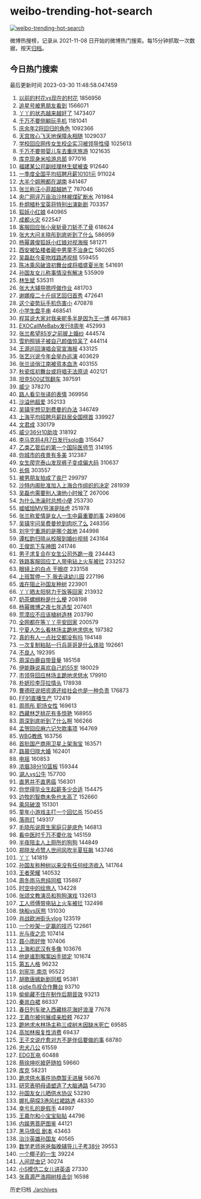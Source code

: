# weibo-trending-hot-search

[![weibo-trending-hot-search](https://github.com/ameizi/weibo-trending-hot-search/actions/workflows/ci.yml/badge.svg)](https://github.com/ameizi/weibo-trending-hot-search/actions/workflows/ci.yml)

微博热搜榜，记录从 2021-11-08 日开始的微博热门搜索。每15分钟抓取一次数据，按天[归档](./archives)。

## 今日热门搜索

<!-- BEGIN --> 
最后更新时间 2023-03-30 11:48:58.047459 
1. [以前的村花vs现在的村花](https://s.weibo.com/weibo?q=%23%E4%BB%A5%E5%89%8D%E7%9A%84%E6%9D%91%E8%8A%B1vs%E7%8E%B0%E5%9C%A8%E7%9A%84%E6%9D%91%E8%8A%B1%23&t=31&band_rank=1&Refer=top) 1856956
1. [追星号被男朋友看到](https://s.weibo.com/weibo?q=%23%E8%BF%BD%E6%98%9F%E5%8F%B7%E8%A2%AB%E7%94%B7%E6%9C%8B%E5%8F%8B%E7%9C%8B%E5%88%B0%23&t=31&band_rank=29&Refer=top) 1566071
1. [丫丫的状态越来越好了](https://s.weibo.com/weibo?q=%23%E4%B8%AB%E4%B8%AB%E7%9A%84%E7%8A%B6%E6%80%81%E8%B6%8A%E6%9D%A5%E8%B6%8A%E5%A5%BD%E4%BA%86%23&t=31&band_rank=2&Refer=top) 1473407
1. [千万不要侧躺玩手机](https://s.weibo.com/weibo?q=%23%E5%8D%83%E4%B8%87%E4%B8%8D%E8%A6%81%E4%BE%A7%E8%BA%BA%E7%8E%A9%E6%89%8B%E6%9C%BA%23&t=31&band_rank=1&Refer=top) 1181041
1. [庆余年2将回归的角色](https://s.weibo.com/weibo?q=%23%E5%BA%86%E4%BD%99%E5%B9%B42%E5%B0%86%E5%9B%9E%E5%BD%92%E7%9A%84%E8%A7%92%E8%89%B2%23&t=31&band_rank=2&Refer=top) 1092366
1. [天宫放心飞天地保障永相随](https://s.weibo.com/weibo?q=%23%E5%A4%A9%E5%AE%AB%E6%94%BE%E5%BF%83%E9%A3%9E%E5%A4%A9%E5%9C%B0%E4%BF%9D%E9%9A%9C%E6%B0%B8%E7%9B%B8%E9%9A%8F%23&t=31&band_rank=3&Refer=top) 1029037
1. [学校回应网传女生校企实习被领导性侵](https://s.weibo.com/weibo?q=%23%E5%AD%A6%E6%A0%A1%E5%9B%9E%E5%BA%94%E7%BD%91%E4%BC%A0%E5%A5%B3%E7%94%9F%E6%A0%A1%E4%BC%81%E5%AE%9E%E4%B9%A0%E8%A2%AB%E9%A2%86%E5%AF%BC%E6%80%A7%E4%BE%B5%23&t=31&band_rank=5&Refer=top) 1025613
1. [千万不要带婴儿车去重庆旅游](https://s.weibo.com/weibo?q=%23%E5%8D%83%E4%B8%87%E4%B8%8D%E8%A6%81%E5%B8%A6%E5%A9%B4%E5%84%BF%E8%BD%A6%E5%8E%BB%E9%87%8D%E5%BA%86%E6%97%85%E6%B8%B8%23&t=31&band_rank=5&Refer=top) 1021635
1. [库克现身米哈游总部](https://s.weibo.com/weibo?q=%23%E5%BA%93%E5%85%8B%E7%8E%B0%E8%BA%AB%E7%B1%B3%E5%93%88%E6%B8%B8%E6%80%BB%E9%83%A8%23&t=31&band_rank=10&Refer=top) 977016
1. [福建某公司副经理林生斌被查](https://s.weibo.com/weibo?q=%23%E7%A6%8F%E5%BB%BA%E6%9F%90%E5%85%AC%E5%8F%B8%E5%89%AF%E7%BB%8F%E7%90%86%E6%9E%97%E7%94%9F%E6%96%8C%E8%A2%AB%E6%9F%A5%23&t=31&band_rank=10&Refer=top) 912640
1. [一季度全国平均招聘月薪10101元](https://s.weibo.com/weibo?q=%23%E4%B8%80%E5%AD%A3%E5%BA%A6%E5%85%A8%E5%9B%BD%E5%B9%B3%E5%9D%87%E6%8B%9B%E8%81%98%E6%9C%88%E8%96%AA10101%E5%85%83%23&t=31&band_rank=4&Refer=top) 911024
1. [大半个姐圈都在湖南](https://s.weibo.com/weibo?q=%23%E5%A4%A7%E5%8D%8A%E4%B8%AA%E5%A7%90%E5%9C%88%E9%83%BD%E5%9C%A8%E6%B9%96%E5%8D%97%23&t=31&band_rank=5&Refer=top) 841467
1. [张兰称汪小菲超越她了](https://s.weibo.com/weibo?q=%23%E5%BC%A0%E5%85%B0%E7%A7%B0%E6%B1%AA%E5%B0%8F%E8%8F%B2%E8%B6%85%E8%B6%8A%E5%A5%B9%E4%BA%86%23&t=31&band_rank=13&Refer=top) 787046
1. [央广网评万亩治沙林被煤矿断水](https://s.weibo.com/weibo?q=%23%E5%A4%AE%E5%B9%BF%E7%BD%91%E8%AF%84%E4%B8%87%E4%BA%A9%E6%B2%BB%E6%B2%99%E6%9E%97%E8%A2%AB%E7%85%A4%E7%9F%BF%E6%96%AD%E6%B0%B4%23&t=31&band_rank=6&Refer=top) 761984
1. [朴炯植朴宝英将特别出演新剧](https://s.weibo.com/weibo?q=%23%E6%9C%B4%E7%82%AF%E6%A4%8D%E6%9C%B4%E5%AE%9D%E8%8B%B1%E5%B0%86%E7%89%B9%E5%88%AB%E5%87%BA%E6%BC%94%E6%96%B0%E5%89%A7%23&t=31&band_rank=6&Refer=top) 703357
1. [狐妖小红娘](https://s.weibo.com/weibo?q=%E7%8B%90%E5%A6%96%E5%B0%8F%E7%BA%A2%E5%A8%98&t=31&band_rank=19&Refer=top) 640965
1. [成都火灾](https://s.weibo.com/weibo?q=%E6%88%90%E9%83%BD%E7%81%AB%E7%81%BE&t=31&band_rank=2&Refer=top) 622547
1. [客服回应张小泉斩骨刀斩不了骨](https://s.weibo.com/weibo?q=%23%E5%AE%A2%E6%9C%8D%E5%9B%9E%E5%BA%94%E5%BC%A0%E5%B0%8F%E6%B3%89%E6%96%A9%E9%AA%A8%E5%88%80%E6%96%A9%E4%B8%8D%E4%BA%86%E9%AA%A8%23&t=31&band_rank=7&Refer=top) 618624
1. [张大大问关晓彤到底听到了什么](https://s.weibo.com/weibo?q=%23%E5%BC%A0%E5%A4%A7%E5%A4%A7%E9%97%AE%E5%85%B3%E6%99%93%E5%BD%A4%E5%88%B0%E5%BA%95%E5%90%AC%E5%88%B0%E4%BA%86%E4%BB%80%E4%B9%88%23&t=31&band_rank=4&Refer=top) 586959
1. [杨幂龚俊狐妖小红娘对视海报](https://s.weibo.com/weibo?q=%23%E6%9D%A8%E5%B9%82%E9%BE%9A%E4%BF%8A%E7%8B%90%E5%A6%96%E5%B0%8F%E7%BA%A2%E5%A8%98%E5%AF%B9%E8%A7%86%E6%B5%B7%E6%8A%A5%23&t=31&band_rank=15&Refer=top) 581271
1. [西安被坠楼者砸中男童不治身亡](https://s.weibo.com/weibo?q=%23%E8%A5%BF%E5%AE%89%E8%A2%AB%E5%9D%A0%E6%A5%BC%E8%80%85%E7%A0%B8%E4%B8%AD%E7%94%B7%E7%AB%A5%E4%B8%8D%E6%B2%BB%E8%BA%AB%E4%BA%A1%23&t=31&band_rank=5&Refer=top) 580265
1. [吴磊赵今麦吻戏路透视频](https://s.weibo.com/weibo?q=%23%E5%90%B4%E7%A3%8A%E8%B5%B5%E4%BB%8A%E9%BA%A6%E5%90%BB%E6%88%8F%E8%B7%AF%E9%80%8F%E8%A7%86%E9%A2%91%23&t=31&band_rank=8&Refer=top) 559455
1. [陈冰乘风破浪初舞台或将唱盛夏光年](https://s.weibo.com/weibo?q=%23%E9%99%88%E5%86%B0%E4%B9%98%E9%A3%8E%E7%A0%B4%E6%B5%AA%E5%88%9D%E8%88%9E%E5%8F%B0%E6%88%96%E5%B0%86%E5%94%B1%E7%9B%9B%E5%A4%8F%E5%85%89%E5%B9%B4%23&t=31&band_rank=20&Refer=top) 541691
1. [孙国友女儿称事情没有解决](https://s.weibo.com/weibo?q=%23%E5%AD%99%E5%9B%BD%E5%8F%8B%E5%A5%B3%E5%84%BF%E7%A7%B0%E4%BA%8B%E6%83%85%E6%B2%A1%E6%9C%89%E8%A7%A3%E5%86%B3%23&t=31&band_rank=9&Refer=top) 535909
1. [林生斌](https://s.weibo.com/weibo?q=%E6%9E%97%E7%94%9F%E6%96%8C&t=31&band_rank=11&Refer=top) 535311
1. [张大大辅导嗯哼做作业](https://s.weibo.com/weibo?q=%23%E5%BC%A0%E5%A4%A7%E5%A4%A7%E8%BE%85%E5%AF%BC%E5%97%AF%E5%93%BC%E5%81%9A%E4%BD%9C%E4%B8%9A%23&t=31&band_rank=12&Refer=top) 481703
1. [谢娜瘦二十斤综艺回归首秀](https://s.weibo.com/weibo?q=%23%E8%B0%A2%E5%A8%9C%E7%98%A6%E4%BA%8C%E5%8D%81%E6%96%A4%E7%BB%BC%E8%89%BA%E5%9B%9E%E5%BD%92%E9%A6%96%E7%A7%80%23&t=31&band_rank=7&Refer=top) 472641
1. [这个姿势玩手机伤害小](https://s.weibo.com/weibo?q=%23%E8%BF%99%E4%B8%AA%E5%A7%BF%E5%8A%BF%E7%8E%A9%E6%89%8B%E6%9C%BA%E4%BC%A4%E5%AE%B3%E5%B0%8F%23&t=31&band_rank=9&Refer=top) 470878
1. [小学生盘手串](https://s.weibo.com/weibo?q=%E5%B0%8F%E5%AD%A6%E7%94%9F%E7%9B%98%E6%89%8B%E4%B8%B2&t=31&band_rank=10&Refer=top) 468541
1. [程耳说大家对我亲昵多半是因为王一博](https://s.weibo.com/weibo?q=%23%E7%A8%8B%E8%80%B3%E8%AF%B4%E5%A4%A7%E5%AE%B6%E5%AF%B9%E6%88%91%E4%BA%B2%E6%98%B5%E5%A4%9A%E5%8D%8A%E6%98%AF%E5%9B%A0%E4%B8%BA%E7%8E%8B%E4%B8%80%E5%8D%9A%23&t=31&band_rank=23&Refer=top) 467883
1. [EXOCallMeBaby发行8周年](https://s.weibo.com/weibo?q=%23EXOCallMeBaby%E5%8F%91%E8%A1%8C8%E5%91%A8%E5%B9%B4%23&t=31&band_rank=8&Refer=top) 452993
1. [张兰希望85岁之前披上婚纱](https://s.weibo.com/weibo?q=%23%E5%BC%A0%E5%85%B0%E5%B8%8C%E6%9C%9B85%E5%B2%81%E4%B9%8B%E5%89%8D%E6%8A%AB%E4%B8%8A%E5%A9%9A%E7%BA%B1%23&t=31&band_rank=14&Refer=top) 444574
1. [雪豹照镜子被自己颜值惊呆了](https://s.weibo.com/weibo?q=%23%E9%9B%AA%E8%B1%B9%E7%85%A7%E9%95%9C%E5%AD%90%E8%A2%AB%E8%87%AA%E5%B7%B1%E9%A2%9C%E5%80%BC%E6%83%8A%E5%91%86%E4%BA%86%23&t=31&band_rank=15&Refer=top) 444114
1. [王源巡回演唱会官宣海报](https://s.weibo.com/weibo?q=%23%E7%8E%8B%E6%BA%90%E5%B7%A1%E5%9B%9E%E6%BC%94%E5%94%B1%E4%BC%9A%E5%AE%98%E5%AE%A3%E6%B5%B7%E6%8A%A5%23&t=31&band_rank=15&Refer=top) 433125
1. [张艺兴说今年会举办巡演](https://s.weibo.com/weibo?q=%23%E5%BC%A0%E8%89%BA%E5%85%B4%E8%AF%B4%E4%BB%8A%E5%B9%B4%E4%BC%9A%E4%B8%BE%E5%8A%9E%E5%B7%A1%E6%BC%94%23&t=31&band_rank=16&Refer=top) 403629
1. [张兰谈俏江南被资本血洗](https://s.weibo.com/weibo?q=%23%E5%BC%A0%E5%85%B0%E8%B0%88%E4%BF%8F%E6%B1%9F%E5%8D%97%E8%A2%AB%E8%B5%84%E6%9C%AC%E8%A1%80%E6%B4%97%23&t=31&band_rank=17&Refer=top) 403155
1. [秋瓷炫初舞台或将唱无法原谅](https://s.weibo.com/weibo?q=%23%E7%A7%8B%E7%93%B7%E7%82%AB%E5%88%9D%E8%88%9E%E5%8F%B0%E6%88%96%E5%B0%86%E5%94%B1%E6%97%A0%E6%B3%95%E5%8E%9F%E8%B0%85%23&t=31&band_rank=8&Refer=top) 402121
1. [坦克500试驾翻车](https://s.weibo.com/weibo?q=%E5%9D%A6%E5%85%8B500%E8%AF%95%E9%A9%BE%E7%BF%BB%E8%BD%A6&t=31&band_rank=9&Refer=top) 397591
1. [威少](https://s.weibo.com/weibo?q=%E5%A8%81%E5%B0%91&t=31&band_rank=27&Refer=top) 378270
1. [路人看见张译的表情](https://s.weibo.com/weibo?q=%23%E8%B7%AF%E4%BA%BA%E7%9C%8B%E8%A7%81%E5%BC%A0%E8%AF%91%E7%9A%84%E8%A1%A8%E6%83%85%23&t=31&band_rank=20&Refer=top) 369956
1. [沙溢他超爱](https://s.weibo.com/weibo?q=%23%E6%B2%99%E6%BA%A2%E4%BB%96%E8%B6%85%E7%88%B1%23&t=31&band_rank=11&Refer=top) 352133
1. [吴镇宇想见到费曼的办法](https://s.weibo.com/weibo?q=%23%E5%90%B4%E9%95%87%E5%AE%87%E6%83%B3%E8%A7%81%E5%88%B0%E8%B4%B9%E6%9B%BC%E7%9A%84%E5%8A%9E%E6%B3%95%23&t=31&band_rank=11&Refer=top) 346749
1. [上海平均招聘月薪跃居全国榜首](https://s.weibo.com/weibo?q=%23%E4%B8%8A%E6%B5%B7%E5%B9%B3%E5%9D%87%E6%8B%9B%E8%81%98%E6%9C%88%E8%96%AA%E8%B7%83%E5%B1%85%E5%85%A8%E5%9B%BD%E6%A6%9C%E9%A6%96%23&t=31&band_rank=25&Refer=top) 339927
1. [文君成](https://s.weibo.com/weibo?q=%E6%96%87%E5%90%9B%E6%88%90&t=31&band_rank=36&Refer=top) 330179
1. [威少36分10助攻](https://s.weibo.com/weibo?q=%23%E5%A8%81%E5%B0%9136%E5%88%8610%E5%8A%A9%E6%94%BB%23&t=31&band_rank=42&Refer=top) 318192
1. [李马克将4月7日发行solo曲](https://s.weibo.com/weibo?q=%23%E6%9D%8E%E9%A9%AC%E5%85%8B%E5%B0%864%E6%9C%887%E6%97%A5%E5%8F%91%E8%A1%8Csolo%E6%9B%B2%23&t=31&band_rank=17&Refer=top) 315647
1. [乙类乙管后的第一个国际医师节](https://s.weibo.com/weibo?q=%23%E4%B9%99%E7%B1%BB%E4%B9%99%E7%AE%A1%E5%90%8E%E7%9A%84%E7%AC%AC%E4%B8%80%E4%B8%AA%E5%9B%BD%E9%99%85%E5%8C%BB%E5%B8%88%E8%8A%82%23&t=31&band_rank=24&Refer=top) 314195
1. [你城市的夜景有多美](https://s.weibo.com/weibo?q=%23%E4%BD%A0%E5%9F%8E%E5%B8%82%E7%9A%84%E5%A4%9C%E6%99%AF%E6%9C%89%E5%A4%9A%E7%BE%8E%23&t=31&band_rank=37&Refer=top) 312387
1. [女生爬完泰山发现裤子变成偏大码](https://s.weibo.com/weibo?q=%23%E5%A5%B3%E7%94%9F%E7%88%AC%E5%AE%8C%E6%B3%B0%E5%B1%B1%E5%8F%91%E7%8E%B0%E8%A3%A4%E5%AD%90%E5%8F%98%E6%88%90%E5%81%8F%E5%A4%A7%E7%A0%81%23&t=31&band_rank=21&Refer=top) 310637
1. [长佩](https://s.weibo.com/weibo?q=%E9%95%BF%E4%BD%A9&t=31&band_rank=23&Refer=top) 303557
1. [被男朋友拍成了丧尸](https://s.weibo.com/weibo?q=%23%E8%A2%AB%E7%94%B7%E6%9C%8B%E5%8F%8B%E6%8B%8D%E6%88%90%E4%BA%86%E4%B8%A7%E5%B0%B8%23&t=31&band_rank=32&Refer=top) 299797
1. [沙特内阁批准加入上海合作组织的决定](https://s.weibo.com/weibo?q=%23%E6%B2%99%E7%89%B9%E5%86%85%E9%98%81%E6%89%B9%E5%87%86%E5%8A%A0%E5%85%A5%E4%B8%8A%E6%B5%B7%E5%90%88%E4%BD%9C%E7%BB%84%E7%BB%87%E7%9A%84%E5%86%B3%E5%AE%9A%23&t=31&band_rank=47&Refer=top) 281939
1. [吴磊也需要别人演他小时候了](https://s.weibo.com/weibo?q=%23%E5%90%B4%E7%A3%8A%E4%B9%9F%E9%9C%80%E8%A6%81%E5%88%AB%E4%BA%BA%E6%BC%94%E4%BB%96%E5%B0%8F%E6%97%B6%E5%80%99%E4%BA%86%23&t=31&band_rank=14&Refer=top) 267006
1. [为什么洗澡时总想小便](https://s.weibo.com/weibo?q=%23%E4%B8%BA%E4%BB%80%E4%B9%88%E6%B4%97%E6%BE%A1%E6%97%B6%E6%80%BB%E6%83%B3%E5%B0%8F%E4%BE%BF%23&t=31&band_rank=12&Refer=top) 253730
1. [嘘嘘旭MV导演是陆虎](https://s.weibo.com/weibo?q=%23%E5%98%98%E5%98%98%E6%97%ADMV%E5%AF%BC%E6%BC%94%E6%98%AF%E9%99%86%E8%99%8E%23&t=31&band_rank=21&Refer=top) 251978
1. [张兰称爱情是女人一生中最重要的事](https://s.weibo.com/weibo?q=%23%E5%BC%A0%E5%85%B0%E7%A7%B0%E7%88%B1%E6%83%85%E6%98%AF%E5%A5%B3%E4%BA%BA%E4%B8%80%E7%94%9F%E4%B8%AD%E6%9C%80%E9%87%8D%E8%A6%81%E7%9A%84%E4%BA%8B%23&t=31&band_rank=29&Refer=top) 249806
1. [吴镇宇问吴费曼抢到肉吃了么](https://s.weibo.com/weibo?q=%23%E5%90%B4%E9%95%87%E5%AE%87%E9%97%AE%E5%90%B4%E8%B4%B9%E6%9B%BC%E6%8A%A2%E5%88%B0%E8%82%89%E5%90%83%E4%BA%86%E4%B9%88%23&t=31&band_rank=22&Refer=top) 248356
1. [刘宇宁重游的是哪个故地](https://s.weibo.com/weibo?q=%23%E5%88%98%E5%AE%87%E5%AE%81%E9%87%8D%E6%B8%B8%E7%9A%84%E6%98%AF%E5%93%AA%E4%B8%AA%E6%95%85%E5%9C%B0%23&t=31&band_rank=23&Refer=top) 244998
1. [谭松韵归晓从校服到婚纱视频](https://s.weibo.com/weibo?q=%23%E8%B0%AD%E6%9D%BE%E9%9F%B5%E5%BD%92%E6%99%93%E4%BB%8E%E6%A0%A1%E6%9C%8D%E5%88%B0%E5%A9%9A%E7%BA%B1%E8%A7%86%E9%A2%91%23&t=31&band_rank=25&Refer=top) 243164
1. [王俊凯下车神图](https://s.weibo.com/weibo?q=%23%E7%8E%8B%E4%BF%8A%E5%87%AF%E4%B8%8B%E8%BD%A6%E7%A5%9E%E5%9B%BE%23&t=31&band_rank=27&Refer=top) 241746
1. [男子求复合在女生公司外跪一夜](https://s.weibo.com/weibo?q=%23%E7%94%B7%E5%AD%90%E6%B1%82%E5%A4%8D%E5%90%88%E5%9C%A8%E5%A5%B3%E7%94%9F%E5%85%AC%E5%8F%B8%E5%A4%96%E8%B7%AA%E4%B8%80%E5%A4%9C%23&t=31&band_rank=17&Refer=top) 234443
1. [铁路客服回应工人带电钻上火车被拦](https://s.weibo.com/weibo?q=%23%E9%93%81%E8%B7%AF%E5%AE%A2%E6%9C%8D%E5%9B%9E%E5%BA%94%E5%B7%A5%E4%BA%BA%E5%B8%A6%E7%94%B5%E9%92%BB%E4%B8%8A%E7%81%AB%E8%BD%A6%E8%A2%AB%E6%8B%A6%23&t=31&band_rank=28&Refer=top) 233252
1. [眼镜上的白点 干眼症](https://s.weibo.com/weibo?q=%E7%9C%BC%E9%95%9C%E4%B8%8A%E7%9A%84%E7%99%BD%E7%82%B9%20%E5%B9%B2%E7%9C%BC%E7%97%87&t=31&band_rank=47&Refer=top) 233158
1. [上班暂停一下 我去读幼儿园](https://s.weibo.com/weibo?q=%E4%B8%8A%E7%8F%AD%E6%9A%82%E5%81%9C%E4%B8%80%E4%B8%8B%20%E6%88%91%E5%8E%BB%E8%AF%BB%E5%B9%BC%E5%84%BF%E5%9B%AD&t=31&band_rank=33&Refer=top) 227196
1. [谁在阻止孙国友种树](https://s.weibo.com/weibo?q=%23%E8%B0%81%E5%9C%A8%E9%98%BB%E6%AD%A2%E5%AD%99%E5%9B%BD%E5%8F%8B%E7%A7%8D%E6%A0%91%23&t=31&band_rank=30&Refer=top) 223901
1. [丫丫晒太阳努力干饭等回家](https://s.weibo.com/weibo?q=%23%E4%B8%AB%E4%B8%AB%E6%99%92%E5%A4%AA%E9%98%B3%E5%8A%AA%E5%8A%9B%E5%B9%B2%E9%A5%AD%E7%AD%89%E5%9B%9E%E5%AE%B6%23&t=31&band_rank=28&Refer=top) 213932
1. [奶茶螺蛳粉是什么梗](https://s.weibo.com/weibo?q=%23%E5%A5%B6%E8%8C%B6%E8%9E%BA%E8%9B%B3%E7%B2%89%E6%98%AF%E4%BB%80%E4%B9%88%E6%A2%97%23&t=31&band_rank=27&Refer=top) 208198
1. [杨幂微博之夜七年造型](https://s.weibo.com/weibo?q=%23%E6%9D%A8%E5%B9%82%E5%BE%AE%E5%8D%9A%E4%B9%8B%E5%A4%9C%E4%B8%83%E5%B9%B4%E9%80%A0%E5%9E%8B%23&t=31&band_rank=15&Refer=top) 207401
1. [荒漠应不应该植树造林](https://s.weibo.com/weibo?q=%23%E8%8D%92%E6%BC%A0%E5%BA%94%E4%B8%8D%E5%BA%94%E8%AF%A5%E6%A4%8D%E6%A0%91%E9%80%A0%E6%9E%97%23&t=31&band_rank=29&Refer=top) 203790
1. [全网都在等丫丫平安回家](https://s.weibo.com/weibo?q=%23%E5%85%A8%E7%BD%91%E9%83%BD%E5%9C%A8%E7%AD%89%E4%B8%AB%E4%B8%AB%E5%B9%B3%E5%AE%89%E5%9B%9E%E5%AE%B6%23&t=31&band_rank=31&Refer=top) 200579
1. [宁夏人怎么看林场主跪地求供水](https://s.weibo.com/weibo?q=%23%E5%AE%81%E5%A4%8F%E4%BA%BA%E6%80%8E%E4%B9%88%E7%9C%8B%E6%9E%97%E5%9C%BA%E4%B8%BB%E8%B7%AA%E5%9C%B0%E6%B1%82%E4%BE%9B%E6%B0%B4%23&t=31&band_rank=26&Refer=top) 197382
1. [真的有人一点社交都没有吗](https://s.weibo.com/weibo?q=%23%E7%9C%9F%E7%9A%84%E6%9C%89%E4%BA%BA%E4%B8%80%E7%82%B9%E7%A4%BE%E4%BA%A4%E9%83%BD%E6%B2%A1%E6%9C%89%E5%90%97%23&t=31&band_rank=21&Refer=top) 194148
1. [一次复制粘贴一行兵哥哥是什么体验](https://s.weibo.com/weibo?q=%23%E4%B8%80%E6%AC%A1%E5%A4%8D%E5%88%B6%E7%B2%98%E8%B4%B4%E4%B8%80%E8%A1%8C%E5%85%B5%E5%93%A5%E5%93%A5%E6%98%AF%E4%BB%80%E4%B9%88%E4%BD%93%E9%AA%8C%23&t=31&band_rank=28&Refer=top) 192661
1. [不良人](https://s.weibo.com/weibo?q=%E4%B8%8D%E8%89%AF%E4%BA%BA&t=31&band_rank=34&Refer=top) 192395
1. [周深白鹿自带音量](https://s.weibo.com/weibo?q=%23%E5%91%A8%E6%B7%B1%E7%99%BD%E9%B9%BF%E8%87%AA%E5%B8%A6%E9%9F%B3%E9%87%8F%23&t=31&band_rank=30&Refer=top) 185158
1. [伊能静说喜欢自己的55岁](https://s.weibo.com/weibo?q=%23%E4%BC%8A%E8%83%BD%E9%9D%99%E8%AF%B4%E5%96%9C%E6%AC%A2%E8%87%AA%E5%B7%B1%E7%9A%8455%E5%B2%81%23&t=31&band_rank=28&Refer=top) 180029
1. [市领导回应林场主跪地求供水](https://s.weibo.com/weibo?q=%23%E5%B8%82%E9%A2%86%E5%AF%BC%E5%9B%9E%E5%BA%94%E6%9E%97%E5%9C%BA%E4%B8%BB%E8%B7%AA%E5%9C%B0%E6%B1%82%E4%BE%9B%E6%B0%B4%23&t=31&band_rank=19&Refer=top) 179910
1. [朴妍珍李莎拉情头](https://s.weibo.com/weibo?q=%23%E6%9C%B4%E5%A6%8D%E7%8F%8D%E6%9D%8E%E8%8E%8E%E6%8B%89%E6%83%85%E5%A4%B4%23&t=31&band_rank=32&Refer=top) 178938
1. [曹德旺说把资源还给社会也是一种负责](https://s.weibo.com/weibo?q=%23%E6%9B%B9%E5%BE%B7%E6%97%BA%E8%AF%B4%E6%8A%8A%E8%B5%84%E6%BA%90%E8%BF%98%E7%BB%99%E7%A4%BE%E4%BC%9A%E4%B9%9F%E6%98%AF%E4%B8%80%E7%A7%8D%E8%B4%9F%E8%B4%A3%23&t=31&band_rank=32&Refer=top) 176873
1. [FF91直播生产](https://s.weibo.com/weibo?q=%23FF91%E7%9B%B4%E6%92%AD%E7%94%9F%E4%BA%A7%23&t=31&band_rank=34&Refer=top) 172419
1. [周雨彤 职场女性](https://s.weibo.com/weibo?q=%E5%91%A8%E9%9B%A8%E5%BD%A4%20%E8%81%8C%E5%9C%BA%E5%A5%B3%E6%80%A7&t=31&band_rank=35&Refer=top) 169613
1. [西藏林芝桃花有多惊艳](https://s.weibo.com/weibo?q=%23%E8%A5%BF%E8%97%8F%E6%9E%97%E8%8A%9D%E6%A1%83%E8%8A%B1%E6%9C%89%E5%A4%9A%E6%83%8A%E8%89%B3%23&t=31&band_rank=43&Refer=top) 168955
1. [周深到底听到了什么啊](https://s.weibo.com/weibo?q=%23%E5%91%A8%E6%B7%B1%E5%88%B0%E5%BA%95%E5%90%AC%E5%88%B0%E4%BA%86%E4%BB%80%E4%B9%88%E5%95%8A%23&t=31&band_rank=16&Refer=top) 166266
1. [孟贺回应麻六记欠款事项](https://s.weibo.com/weibo?q=%23%E5%AD%9F%E8%B4%BA%E5%9B%9E%E5%BA%94%E9%BA%BB%E5%85%AD%E8%AE%B0%E6%AC%A0%E6%AC%BE%E4%BA%8B%E9%A1%B9%23&t=31&band_rank=20&Refer=top) 164769
1. [WBG教练](https://s.weibo.com/weibo?q=WBG%E6%95%99%E7%BB%83&t=31&band_rank=13&Refer=top) 163756
1. [首批国产商用卫星上架淘宝](https://s.weibo.com/weibo?q=%23%E9%A6%96%E6%89%B9%E5%9B%BD%E4%BA%A7%E5%95%86%E7%94%A8%E5%8D%AB%E6%98%9F%E4%B8%8A%E6%9E%B6%E6%B7%98%E5%AE%9D%23&t=31&band_rank=36&Refer=top) 163571
1. [路晨归晓大婚](https://s.weibo.com/weibo?q=%23%E8%B7%AF%E6%99%A8%E5%BD%92%E6%99%93%E5%A4%A7%E5%A9%9A%23&t=31&band_rank=42&Refer=top) 162401
1. [电摇](https://s.weibo.com/weibo?q=%E7%94%B5%E6%91%87&t=31&band_rank=43&Refer=top) 160853
1. [浓眉38分10篮板](https://s.weibo.com/weibo?q=%23%E6%B5%93%E7%9C%8938%E5%88%8610%E7%AF%AE%E6%9D%BF%23&t=31&band_rank=41&Refer=top) 159344
1. [湖人vs公牛](https://s.weibo.com/weibo?q=%23%E6%B9%96%E4%BA%BAvs%E5%85%AC%E7%89%9B%23&t=31&band_rank=39&Refer=top) 157700
1. [直男并不直男癌](https://s.weibo.com/weibo?q=%E7%9B%B4%E7%94%B7%E5%B9%B6%E4%B8%8D%E7%9B%B4%E7%94%B7%E7%99%8C&t=31&band_rank=10&Refer=top) 156301
1. [你觉得毕业生起薪多少合适](https://s.weibo.com/weibo?q=%23%E4%BD%A0%E8%A7%89%E5%BE%97%E6%AF%95%E4%B8%9A%E7%94%9F%E8%B5%B7%E8%96%AA%E5%A4%9A%E5%B0%91%E5%90%88%E9%80%82%23&t=31&band_rank=28&Refer=top) 154475
1. [边牧的智商未免也太高了](https://s.weibo.com/weibo?q=%23%E8%BE%B9%E7%89%A7%E7%9A%84%E6%99%BA%E5%95%86%E6%9C%AA%E5%85%8D%E4%B9%9F%E5%A4%AA%E9%AB%98%E4%BA%86%23&t=31&band_rank=49&Refer=top) 152660
1. [乘风破浪](https://s.weibo.com/weibo?q=%E4%B9%98%E9%A3%8E%E7%A0%B4%E6%B5%AA&t=31&band_rank=40&Refer=top) 151301
1. [童年小游戏主打一个回忆杀](https://s.weibo.com/weibo?q=%23%E7%AB%A5%E5%B9%B4%E5%B0%8F%E6%B8%B8%E6%88%8F%E4%B8%BB%E6%89%93%E4%B8%80%E4%B8%AA%E5%9B%9E%E5%BF%86%E6%9D%80%23&t=31&band_rank=41&Refer=top) 150455
1. [落雨灯](https://s.weibo.com/weibo?q=%E8%90%BD%E9%9B%A8%E7%81%AF&t=31&band_rank=43&Refer=top) 149317
1. [毛晓彤说原生家庭只是底色](https://s.weibo.com/weibo?q=%23%E6%AF%9B%E6%99%93%E5%BD%A4%E8%AF%B4%E5%8E%9F%E7%94%9F%E5%AE%B6%E5%BA%AD%E5%8F%AA%E6%98%AF%E5%BA%95%E8%89%B2%23&t=31&band_rank=43&Refer=top) 146813
1. [看中医时千万不要化妆](https://s.weibo.com/weibo?q=%23%E7%9C%8B%E4%B8%AD%E5%8C%BB%E6%97%B6%E5%8D%83%E4%B8%87%E4%B8%8D%E8%A6%81%E5%8C%96%E5%A6%86%23&t=31&band_rank=32&Refer=top) 145159
1. [半夜陪主人上厕所的狗狗](https://s.weibo.com/weibo?q=%23%E5%8D%8A%E5%A4%9C%E9%99%AA%E4%B8%BB%E4%BA%BA%E4%B8%8A%E5%8E%95%E6%89%80%E7%9A%84%E7%8B%97%E7%8B%97%23&t=31&band_rank=31&Refer=top) 144849
1. [郑晓龙点赞人世间风吹半夏狂飙](https://s.weibo.com/weibo?q=%23%E9%83%91%E6%99%93%E9%BE%99%E7%82%B9%E8%B5%9E%E4%BA%BA%E4%B8%96%E9%97%B4%E9%A3%8E%E5%90%B9%E5%8D%8A%E5%A4%8F%E7%8B%82%E9%A3%99%23&t=31&band_rank=35&Refer=top) 143746
1. [丫丫](https://s.weibo.com/weibo?q=%E4%B8%AB%E4%B8%AB&t=31&band_rank=43&Refer=top) 141819
1. [孙国友称种树以来没有任何经济收入](https://s.weibo.com/weibo?q=%23%E5%AD%99%E5%9B%BD%E5%8F%8B%E7%A7%B0%E7%A7%8D%E6%A0%91%E4%BB%A5%E6%9D%A5%E6%B2%A1%E6%9C%89%E4%BB%BB%E4%BD%95%E7%BB%8F%E6%B5%8E%E6%94%B6%E5%85%A5%23&t=31&band_rank=49&Refer=top) 141764
1. [王者荣耀](https://s.weibo.com/weibo?q=%23%E7%8E%8B%E8%80%85%E8%8D%A3%E8%80%80%23&t=31&band_rank=31&Refer=top) 140532
1. [周冬雨马思纯同框](https://s.weibo.com/weibo?q=%23%E5%91%A8%E5%86%AC%E9%9B%A8%E9%A9%AC%E6%80%9D%E7%BA%AF%E5%90%8C%E6%A1%86%23&t=31&band_rank=30&Refer=top) 135887
1. [时空中的绘旅人](https://s.weibo.com/weibo?q=%23%E6%97%B6%E7%A9%BA%E4%B8%AD%E7%9A%84%E7%BB%98%E6%97%85%E4%BA%BA%23&t=31&band_rank=50&Refer=top) 134228
1. [张颂文教演员和狗狗演戏](https://s.weibo.com/weibo?q=%23%E5%BC%A0%E9%A2%82%E6%96%87%E6%95%99%E6%BC%94%E5%91%98%E5%92%8C%E7%8B%97%E7%8B%97%E6%BC%94%E6%88%8F%23&t=31&band_rank=31&Refer=top) 132613
1. [工人师傅带电钻上火车被拦](https://s.weibo.com/weibo?q=%23%E5%B7%A5%E4%BA%BA%E5%B8%88%E5%82%85%E5%B8%A6%E7%94%B5%E9%92%BB%E4%B8%8A%E7%81%AB%E8%BD%A6%E8%A2%AB%E6%8B%A6%23&t=31&band_rank=42&Refer=top) 132498
1. [快船vs灰熊](https://s.weibo.com/weibo?q=%23%E5%BF%AB%E8%88%B9vs%E7%81%B0%E7%86%8A%23&t=31&band_rank=47&Refer=top) 131030
1. [肖战欧洲街头vlog](https://s.weibo.com/weibo?q=%23%E8%82%96%E6%88%98%E6%AC%A7%E6%B4%B2%E8%A1%97%E5%A4%B4vlog%23&t=31&band_rank=27&Refer=top) 123519
1. [一个吵架一定赢的技巧](https://s.weibo.com/weibo?q=%23%E4%B8%80%E4%B8%AA%E5%90%B5%E6%9E%B6%E4%B8%80%E5%AE%9A%E8%B5%A2%E7%9A%84%E6%8A%80%E5%B7%A7%23&t=31&band_rank=23&Refer=top) 122661
1. [光与夜之恋](https://s.weibo.com/weibo?q=%E5%85%89%E4%B8%8E%E5%A4%9C%E4%B9%8B%E6%81%8B&t=31&band_rank=18&Refer=top) 107414
1. [聂小雨好惨](https://s.weibo.com/weibo?q=%23%E8%81%82%E5%B0%8F%E9%9B%A8%E5%A5%BD%E6%83%A8%23&t=31&band_rank=25&Refer=top) 107406
1. [上海和武汉有多像](https://s.weibo.com/weibo?q=%23%E4%B8%8A%E6%B5%B7%E5%92%8C%E6%AD%A6%E6%B1%89%E6%9C%89%E5%A4%9A%E5%83%8F%23&t=31&band_rank=39&Refer=top) 103676
1. [他是谁割喉案凶手锁定](https://s.weibo.com/weibo?q=%23%E4%BB%96%E6%98%AF%E8%B0%81%E5%89%B2%E5%96%89%E6%A1%88%E5%87%B6%E6%89%8B%E9%94%81%E5%AE%9A%23&t=31&band_rank=35&Refer=top) 101674
1. [第五人格](https://s.weibo.com/weibo?q=%E7%AC%AC%E4%BA%94%E4%BA%BA%E6%A0%BC&t=31&band_rank=48&Refer=top) 96232
1. [刘宪华 南京](https://s.weibo.com/weibo?q=%E5%88%98%E5%AE%AA%E5%8D%8E%20%E5%8D%97%E4%BA%AC&t=31&band_rank=22&Refer=top) 95522
1. [胡歌唐嫣新剧同框](https://s.weibo.com/weibo?q=%E8%83%A1%E6%AD%8C%E5%94%90%E5%AB%A3%E6%96%B0%E5%89%A7%E5%90%8C%E6%A1%86&t=31&band_rank=37&Refer=top) 95381
1. [gidle鸟叔合作舞台](https://s.weibo.com/weibo?q=%23gidle%E9%B8%9F%E5%8F%94%E5%90%88%E4%BD%9C%E8%88%9E%E5%8F%B0%23&t=31&band_rank=24&Refer=top) 93710
1. [偷偷藏不住在制作后期音效](https://s.weibo.com/weibo?q=%23%E5%81%B7%E5%81%B7%E8%97%8F%E4%B8%8D%E4%BD%8F%E5%9C%A8%E5%88%B6%E4%BD%9C%E5%90%8E%E6%9C%9F%E9%9F%B3%E6%95%88%23&t=31&band_rank=10&Refer=top) 93213
1. [秦岚白裙](https://s.weibo.com/weibo?q=%23%E7%A7%A6%E5%B2%9A%E7%99%BD%E8%A3%99%23&t=31&band_rank=41&Refer=top) 86337
1. [春日列车驶入西藏桃花海好浪漫](https://s.weibo.com/weibo?q=%23%E6%98%A5%E6%97%A5%E5%88%97%E8%BD%A6%E9%A9%B6%E5%85%A5%E8%A5%BF%E8%97%8F%E6%A1%83%E8%8A%B1%E6%B5%B7%E5%A5%BD%E6%B5%AA%E6%BC%AB%23&t=31&band_rank=43&Refer=top) 77678
1. [王嘉尔被何展成亲脸颊](https://s.weibo.com/weibo?q=%23%E7%8E%8B%E5%98%89%E5%B0%94%E8%A2%AB%E4%BD%95%E5%B1%95%E6%88%90%E4%BA%B2%E8%84%B8%E9%A2%8A%23&t=31&band_rank=29&Refer=top) 76237
1. [跪地求水林场主称三成树木因缺水死亡](https://s.weibo.com/weibo?q=%23%E8%B7%AA%E5%9C%B0%E6%B1%82%E6%B0%B4%E6%9E%97%E5%9C%BA%E4%B8%BB%E7%A7%B0%E4%B8%89%E6%88%90%E6%A0%91%E6%9C%A8%E5%9B%A0%E7%BC%BA%E6%B0%B4%E6%AD%BB%E4%BA%A1%23&t=31&band_rank=50&Refer=top) 69585
1. [高加林报复性消费](https://s.weibo.com/weibo?q=%23%E9%AB%98%E5%8A%A0%E6%9E%97%E6%8A%A5%E5%A4%8D%E6%80%A7%E6%B6%88%E8%B4%B9%23&t=31&band_rank=46&Refer=top) 69437
1. [王子文说疗愈对方不是伴侣要做的事](https://s.weibo.com/weibo?q=%23%E7%8E%8B%E5%AD%90%E6%96%87%E8%AF%B4%E7%96%97%E6%84%88%E5%AF%B9%E6%96%B9%E4%B8%8D%E6%98%AF%E4%BC%B4%E4%BE%A3%E8%A6%81%E5%81%9A%E7%9A%84%E4%BA%8B%23&t=31&band_rank=47&Refer=top) 68780
1. [忠犬八公](https://s.weibo.com/weibo?q=%E5%BF%A0%E7%8A%AC%E5%85%AB%E5%85%AC&t=31&band_rank=38&Refer=top) 61559
1. [EDG瓦电](https://s.weibo.com/weibo?q=EDG%E7%93%A6%E7%94%B5&t=31&band_rank=34&Refer=top) 60488
1. [蔡徐坤吃披萨随拍](https://s.weibo.com/weibo?q=%23%E8%94%A1%E5%BE%90%E5%9D%A4%E5%90%83%E6%8A%AB%E8%90%A8%E9%9A%8F%E6%8B%8D%23&t=31&band_rank=49&Refer=top) 59660
1. [库克](https://s.weibo.com/weibo?q=%E5%BA%93%E5%85%8B&t=31&band_rank=36&Refer=top) 58231
1. [跪求供水事件协商暂无进展](https://s.weibo.com/weibo?q=%23%E8%B7%AA%E6%B1%82%E4%BE%9B%E6%B0%B4%E4%BA%8B%E4%BB%B6%E5%8D%8F%E5%95%86%E6%9A%82%E6%97%A0%E8%BF%9B%E5%B1%95%23&t=31&band_rank=44&Refer=top) 56676
1. [研究表明母语塑造了大脑通路](https://s.weibo.com/weibo?q=%23%E7%A0%94%E7%A9%B6%E8%A1%A8%E6%98%8E%E6%AF%8D%E8%AF%AD%E5%A1%91%E9%80%A0%E4%BA%86%E5%A4%A7%E8%84%91%E9%80%9A%E8%B7%AF%23&t=31&band_rank=40&Refer=top) 54730
1. [孙国友女儿晒供水协议](https://s.weibo.com/weibo?q=%23%E5%AD%99%E5%9B%BD%E5%8F%8B%E5%A5%B3%E5%84%BF%E6%99%92%E4%BE%9B%E6%B0%B4%E5%8D%8F%E8%AE%AE%23&t=31&band_rank=48&Refer=top) 53290
1. [娜扎萌探3港风红裙路透](https://s.weibo.com/weibo?q=%23%E5%A8%9C%E6%89%8E%E8%90%8C%E6%8E%A23%E6%B8%AF%E9%A3%8E%E7%BA%A2%E8%A3%99%E8%B7%AF%E9%80%8F%23&t=31&band_rank=44&Refer=top) 48330
1. [幸亏扎的是假手](https://s.weibo.com/weibo?q=%23%E5%B9%B8%E4%BA%8F%E6%89%8E%E7%9A%84%E6%98%AF%E5%81%87%E6%89%8B%23&t=31&band_rank=44&Refer=top) 44997
1. [王嘉尔和小宝宝贴贴](https://s.weibo.com/weibo?q=%23%E7%8E%8B%E5%98%89%E5%B0%94%E5%92%8C%E5%B0%8F%E5%AE%9D%E5%AE%9D%E8%B4%B4%E8%B4%B4%23&t=31&band_rank=42&Refer=top) 44796
1. [内娱男菩萨图鉴](https://s.weibo.com/weibo?q=%23%E5%86%85%E5%A8%B1%E7%94%B7%E8%8F%A9%E8%90%A8%E5%9B%BE%E9%89%B4%23&t=31&band_rank=45&Refer=top) 44121
1. [黑马情侣 剧本](https://s.weibo.com/weibo?q=%E9%BB%91%E9%A9%AC%E6%83%85%E4%BE%A3%20%E5%89%A7%E6%9C%AC&t=31&band_rank=46&Refer=top) 43463
1. [治沙英雄孙国友](https://s.weibo.com/weibo?q=%23%E6%B2%BB%E6%B2%99%E8%8B%B1%E9%9B%84%E5%AD%99%E5%9B%BD%E5%8F%8B%23&t=31&band_rank=48&Refer=top) 40565
1. [数学老师爸爸每晚辅导儿子考38分](https://s.weibo.com/weibo?q=%23%E6%95%B0%E5%AD%A6%E8%80%81%E5%B8%88%E7%88%B8%E7%88%B8%E6%AF%8F%E6%99%9A%E8%BE%85%E5%AF%BC%E5%84%BF%E5%AD%90%E8%80%8338%E5%88%86%23&t=31&band_rank=50&Refer=top) 39553
1. [一个椰子的一生](https://s.weibo.com/weibo?q=%23%E4%B8%80%E4%B8%AA%E6%A4%B0%E5%AD%90%E7%9A%84%E4%B8%80%E7%94%9F%23&t=31&band_rank=50&Refer=top) 39224
1. [人间昆虫记](https://s.weibo.com/weibo?q=%E4%BA%BA%E9%97%B4%E6%98%86%E8%99%AB%E8%AE%B0&t=31&band_rank=49&Refer=top) 30274
1. [小S模仿二女儿讲英语](https://s.weibo.com/weibo?q=%23%E5%B0%8FS%E6%A8%A1%E4%BB%BF%E4%BA%8C%E5%A5%B3%E5%84%BF%E8%AE%B2%E8%8B%B1%E8%AF%AD%23&t=31&band_rank=50&Refer=top) 27330
1. [张真源严浩翔树枝击剑](https://s.weibo.com/weibo?q=%23%E5%BC%A0%E7%9C%9F%E6%BA%90%E4%B8%A5%E6%B5%A9%E7%BF%94%E6%A0%91%E6%9E%9D%E5%87%BB%E5%89%91%23&t=31&band_rank=50&Refer=top) 16598
<!-- END -->

历史归档 [./archives](./archives)

